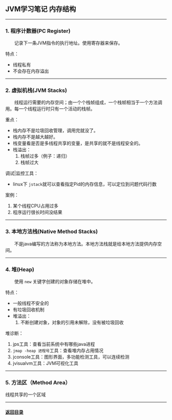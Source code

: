 ## JVM学习笔记 内存结构
---
### 1. 程序计数器(PC Register)

&emsp;&emsp;记录下一条JVM指令的执行地址。使用寄存器来保存。

特点：

+ 线程私有
+ 不会存在内存溢出

---
### 2. 虚拟机栈(JVM Stacks)

&emsp;&emsp;线程运行需要的内存空间；由一个个栈帧组成，一个栈帧相当于一个方法调用。每一个线程运行时只有一个活动的栈帧。

重点：

+ 栈内存不是垃圾回收管理，调用完就没了。
+ 栈内存不是越大越好。
+ 栈变量看是否是多线程共享的变量，是共享的就不是线程安全的。
+ 栈溢出：
    1. 栈帧过多（例子：递归）
    2. 栈帧过大

调试|监控工具：

+ linux下 `jstack`就可以查看指定Pid的内存信息，可以定位到问题代码行数

案例：

1. 某个线程CPU占用过多
2. 程序运行很长时间没结果

---
### 3. 本地方法栈(Native Method Stacks)

&emsp;&emsp;不是java编写的方法称为本地方法。本地方法栈就是给本地方法提供内存空间。


---
### 4. 堆(Heap)

&emsp;&emsp;使用 `new` 关键字创建的对象存储在堆中。

特点：

+ 一般线程不安全的
+ 有垃圾回收机制
+ 堆溢出：
    1. 不断创建对象，对象的引用未解除，没有被垃圾回收

堆诊断：

1. jps工具：查看当前系统中有哪些java进程
2. `jmap -heap 进程号`工具：查看堆内存占用情况
3. jconsole工具：图形界面，多功能检测工具，可以连续检测
4. jvisualvm工具：JVM可视化工具

---
### 5. 方法区（Method Area）

线程共享的一个区域



---

#### [返回目录](./)

